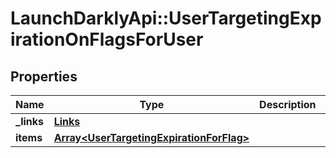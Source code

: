 # LaunchDarklyApi::UserTargetingExpirationOnFlagsForUser

## Properties
Name | Type | Description | Notes
------------ | ------------- | ------------- | -------------
**_links** | [**Links**](Links.md) |  | [optional] 
**items** | [**Array&lt;UserTargetingExpirationForFlag&gt;**](UserTargetingExpirationForFlag.md) |  | [optional] 


